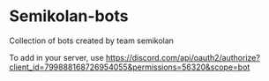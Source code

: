# Semikolan-bots
Collection of bots created by team semikolan

To add in your server, use https://discord.com/api/oauth2/authorize?client_id=799888168726954055&permissions=56320&scope=bot
